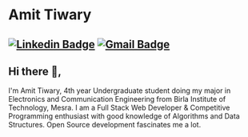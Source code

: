 # Amit Tiwary
[![Linkedin Badge](https://img.shields.io/badge/-AmitTiwary-blue?style=social&logo=Linkedin&logoColor=blue&link=https://www.linkedin.com/in/akt114/)](https://www.linkedin.com/in/akt114/) 
[![Gmail Badge](https://img.shields.io/badge/-GMail-c14438?style=social&logo=Gmail&logoColor=red&link=mailto:amittiwary710@gmail.com)](mailto:amittiwary710@gmail.com)
---
## Hi there 👋,           
I'm Amit Tiwary, 4th year Undergraduate student  doing my major in Electronics and Communication Engineering from Birla Institute of Technology, Mesra. 
I am a Full Stack Web Developer & Competitive Programming enthusiast with good knowledge of Algorithms and Data Structures. Open Source development fascinates me a lot.
